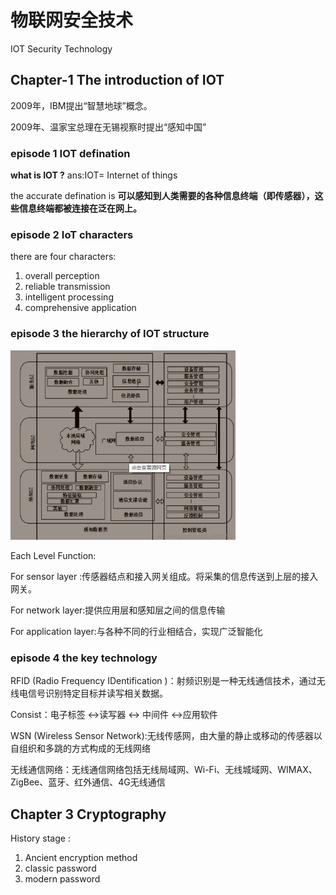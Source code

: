 # 物联网安全技术

IOT Security Technology

## Chapter-1 The introduction of IOT

2009年，IBM提出“智慧地球”概念。

2009年、温家宝总理在无锡视察时提出“感知中国”

### episode 1 IOT defination

**what is IOT ?** ans:IOT= Internet of things

the accurate defination is **可以感知到人类需要的各种信息终端（即传感器），这些信息终端都被连接在泛在网上。**

### episode 2 IoT characters

there are four characters:

1. overall perception
2. reliable transmission
3. intelligent processing
4. comprehensive application

### episode 3 the hierarchy of IOT structure

<img src="images\image-20201001192906928.png" alt="image-20201001192906928" style="zoom:67%;" />

Each Level Function:

For sensor layer :传感器结点和接入网关组成。将采集的信息传送到上层的接入网关。

For network layer:提供应用层和感知层之间的信息传输

For application layer:与各种不同的行业相结合，实现广泛智能化

### episode 4 the key technology

RFID (Radio Frequency IDentification )：射频识别是一种无线通信技术，通过无线电信号识别特定目标并读写相关数据。

Consist：电子标签 <->读写器 <-> 中间件 <->应用软件

WSN (Wireless Sensor Network):无线传感网，由大量的静止或移动的传感器以自组织和多跳的方式构成的无线网络

无线通信网络：无线通信网络包括无线局域网、Wi-Fi、无线城域网、WIMAX、ZigBee、蓝牙、红外通信、4G无线通信









## Chapter 3 Cryptography

History stage :

1. Ancient encryption method 
2. classic password
3. modern password









